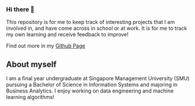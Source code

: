 ### Hi there 👋
This repository is for me to keep track of interesting projects that I am involved in, and have come across in school or at work. It is for me to track my own learning and receive feedback to improve!

Find out more in my [Github Page](https://tay-jie-wen-marcus.github.io/)

## About myself
I am a final year undergraduate at Singapore Management University (SMU) pursuing a Bachelor of Science in Information Systems and majoring in Business Analytics. I enjoy working on data engineering and machine learning algorithms!


<!--
**Tay-Jie-Wen-Marcus/tay-jie-wen-marcus** is a ✨ _special_ ✨ repository because its `README.md` (this file) appears on your GitHub profile.

Here are some ideas to get you started:

- 🔭 I’m currently working on ...
- 🌱 I’m currently learning ...
- 👯 I’m looking to collaborate on ...
- 🤔 I’m looking for help with ...
- 💬 Ask me about ...
- 📫 How to reach me: ...
- 😄 Pronouns: ...
- ⚡ Fun fact: ...
-->
